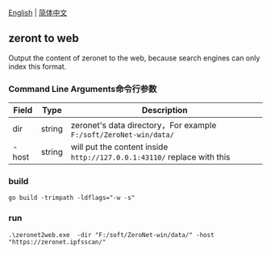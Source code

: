 [English](./README.md) | [简体中文](./README.zh-CN.md)
## zeront to web

Output the content of zeronet to the web, because search engines can only index this format.


### Command Line Arguments命令行参数
| Field     | Type             | Description                                                                          |
|-----------|-------------|------------------------------------------------------------------------|
| dir         | string          | zeronet's data directory，For example `F:/soft/ZeroNet-win/data/` |
| -host         | string          | will put the content inside `http://127.0.0.1:43110/` replace with this|

### build

` go build -trimpath -ldflags="-w -s" `


### run
```
.\zeronet2web.exe  -dir "F:/soft/ZeroNet-win/data/" -host "https://zeronet.ipfsscan/"
```
